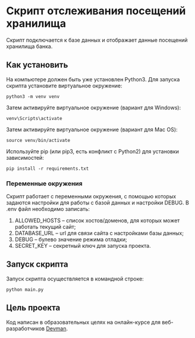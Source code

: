 # Скрипт отслеживания посещений хранилища
Скрипт подключается к базе данных и отображает данные посещений хранилища банка.

## Как установить
На компьютере должен быть уже установлен Python3. Для запуска скрипта установите виртуальное окружение:

```
python3 -m venv venv
```

Затем активируйте виртуальное окружение (вариант для Windows):

```
venv\Scripts\activate
```

Затем активируйте виртуальное окружение (вариант для Mac OS):

```
source venv/bin/activate
```

Используйте pip (или pip3, есть конфликт с Python2) для установки зависимостей:

```
pip install -r requirements.txt
```  

### Переменные окружения 

Скрипт работает с переменными окружения, с помощью которых задаются настройки для работы с базой данных и настройки DEBUG. В .env файл необходимо записать: 

1. ALLOWED_HOSTS – cписок хостов/доменов, для которых может работать текущий сайт;
2. DATABASE_URL – url для связи сайта с настройками базы данных; 
3. DEBUG – булево значение режима отладки; 
4. SECRET_KEY – секретный ключ для запуска проекта.

## Запуск скрипта
Запуск скрипта осуществляется в командной строке:

```
python main.py
```

## Цель проекта
Код написан в образовательных целях на онлайн-курсе для веб-разработчиков [Devman](https://dvmn.org/modules/).


